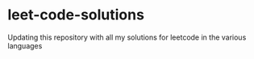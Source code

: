 # leet-code-solutions
Updating this repository with all my solutions for leetcode in the various languages
